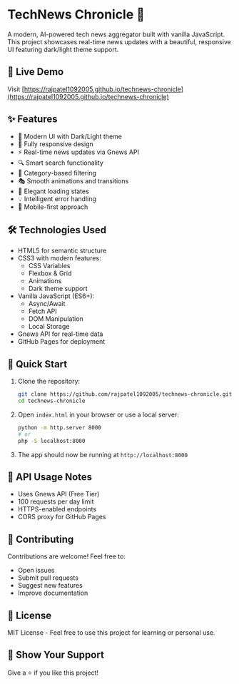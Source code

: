 # TechNews Chronicle 📰

A modern, AI-powered tech news aggregator built with vanilla JavaScript. This project showcases real-time news updates with a beautiful, responsive UI featuring dark/light theme support.

## 🌟 Live Demo

Visit [https://rajpatel1092005.github.io/technews-chronicle](https://rajpatel1092005.github.io/technews-chronicle)

## ✨ Features

- 🎨 Modern UI with Dark/Light theme
- 📱 Fully responsive design
- ⚡ Real-time news updates via Gnews API
- 🔍 Smart search functionality
- 📂 Category-based filtering
- 🎭 Smooth animations and transitions
- 🔄 Elegant loading states
- 💡 Intelligent error handling
- 📱 Mobile-first approach

## 🛠️ Technologies Used

- HTML5 for semantic structure
- CSS3 with modern features:
  - CSS Variables
  - Flexbox & Grid
  - Animations
  - Dark theme support
- Vanilla JavaScript (ES6+):
  - Async/Await
  - Fetch API
  - DOM Manipulation
  - Local Storage
- Gnews API for real-time data
- GitHub Pages for deployment

## 🚀 Quick Start

1. Clone the repository:
   ```bash
   git clone https://github.com/rajpatel1092005/technews-chronicle.git
   cd technews-chronicle
   ```

2. Open `index.html` in your browser or use a local server:
   ```bash
   python -m http.server 8000
   # or
   php -S localhost:8000
   ```

3. The app should now be running at `http://localhost:8000`

## 📝 API Usage Notes

- Uses Gnews API (Free Tier)
- 100 requests per day limit
- HTTPS-enabled endpoints
- CORS proxy for GitHub Pages

## 🤝 Contributing

Contributions are welcome! Feel free to:
- Open issues
- Submit pull requests
- Suggest new features
- Improve documentation

## 📄 License

MIT License - Feel free to use this project for learning or personal use.

## 🌟 Show Your Support

Give a ⭐️ if you like this project!
